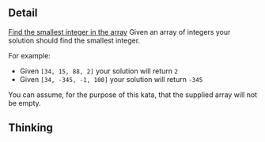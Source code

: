 ## Detail
[Find the smallest integer in the array](https://www.codewars.com/kata/find-the-smallest-integer-in-the-array/train/rust)
Given an array of integers your solution should find the smallest integer. 

For example:

- Given `[34, 15, 88, 2]` your solution will return `2`
- Given `[34, -345, -1, 100]` your solution will return `-345`

You can assume, for the purpose of this kata, that the supplied array will not be empty.
## Thinking
